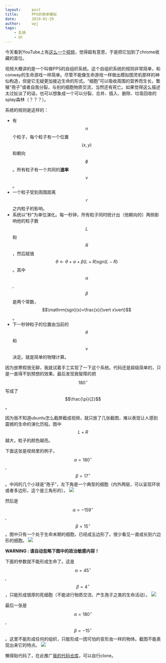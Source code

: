 ```yaml
---
layout:		post
title:		PPS的简单模拟
date:		2019-01-29
author:		wyj
tags:
    - 乱搞
    - Qt
---
```


今天看到YouTube上有[这么一个视频](https://www.youtube.com/watch?v=makaJpLvbow)，觉得超有意思，于是把它加到了chrome收藏的首位。

视频大概讲的是一个叫做PPS的自组织系统。这个自组织系统的规则非常简单，和conway的生命游戏一样简单。尽管不能像生命游戏一样做出模拟图灵机那样的神仙构造，但是它无疑更加接近生命的形式。“细胞”可以吸收周围的营养而生长，繁殖“孢子”或者自我分裂，与别的细胞物质交流，当然还有死亡。如果觉得这么描述太过扯淡了的话，也可以想象成一个可以分裂、合并、插入、删除、垃圾回收的splay森林（？？？）。

系统的规则是这样的：

- 有$$n$$个粒子，每个粒子有一个位置$$(x,y)$$和朝向$$\phi$$。所有粒子有一个共同的**速率**$$v$$。
- 一个粒子受到周围距离$$r$$之内粒子的影响。
- 系统以“秒”为单位演化。每一秒钟，所有粒子同时统计出（他朝向的）两侧影响他的粒子数$$L$$和$$R$$，然后赋值$$\theta\leftarrow\theta+\alpha+\beta(L+R)\mathrm{sgn}(L-R)$$。其中$$\alpha$$,$$\beta$$是两个常数，$$\mathrm{sgn}(x)=\frac{x}{\vert x\vert}$$。
- 下一秒钟粒子的位置由当前的$$\theta$$和$$v$$决定。就是简单的物理计算。

因为放寒假很无聊，我就试着手工实现了一下这个系统。代码还是超级简单的，只是一直得不到预想的效果。最后发现我智障的把$$180^\circ$$写成了$$\frac{\pi}{2}$$。

因为我不知道ubuntu怎么截屏截成视频，就只放了几张截图，难以表现让人感到震撼的生命的演化历程。图中$$L+R$$越大，粒子的颜色越亮。

下面这张是视频里的例子，$$\alpha=180^\circ$$,$$\beta=17^\circ$$。中间的几个小球是“孢子”，左下角是一个典型的细胞（内外两层，可以呈现环状或者多边形，这个是三角形的）。
![](https://i.loli.net/2019/01/29/5c5054bc8538a.png)


然后是$$\alpha=-159^\circ$$,$$\beta=15^\circ$$。图中只有一个处于生命末期的细胞，已经成五边形了。很少看见一直成长到六边形的细胞。
![](https://i.loli.net/2019/01/29/5c5054bbf008c.png)

<strong> WARNING : 请自动忽略下图中的政治敏感内容！</strong>

下面的参数就不能形成生命了。这是$$\alpha=45^\circ$$,$$\beta=4^\circ$$，只能形成很厚的死细胞（不能进行物质交流、产生孢子之类的生命活动）。
![](https://i.loli.net/2019/01/29/5c5055ea4486c.png
)

最后一张是$$\alpha=180^\circ$$,$$\beta=-15^\circ$$。这里不能形成任何的组织，只能形成一团可怕的变形虫一样的物体。截图不能表现出来它的特点。
![](https://i.loli.net/2019/01/29/5c5055e9634cc.png)

懒得贴代码了，在此推广[我的代码仓库](https://github.com/2o181o28/MyProg)，可以自行clone。
